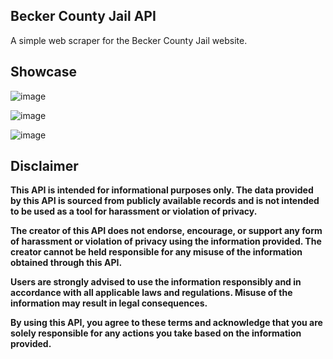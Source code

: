 ## Becker County Jail API
A simple web scraper for the Becker County Jail website.  

## Showcase
![image](https://github.com/sstock2005/bcj-api/assets/144393153/f9ac3db2-9f15-4a17-868b-bd9b58bc6df7)

![image](https://github.com/sstock2005/bcj-api/assets/144393153/524a2f02-db0e-4170-98c8-7274024661d7)

![image](https://github.com/sstock2005/bcj-api/assets/144393153/e0bc8a6a-b7c9-4ba8-a07a-be63de332a05)

## Disclaimer

<strong>This API is intended for informational purposes only. The data provided by this API is sourced from publicly available records and is not intended to be used as a tool for harassment or violation of privacy.  

The creator of this API does not endorse, encourage, or support any form of harassment or violation of privacy using the information provided. The creator cannot be held responsible for any misuse of the information obtained through this API.  

Users are strongly advised to use the information responsibly and in accordance with all applicable laws and regulations. Misuse of the information may result in legal consequences.  

By using this API, you agree to these terms and acknowledge that you are solely responsible for any actions you take based on the information provided.</strong>

